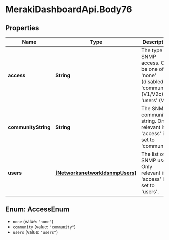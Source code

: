 # MerakiDashboardApi.Body76

## Properties
Name | Type | Description | Notes
------------ | ------------- | ------------- | -------------
**access** | **String** | The type of SNMP access. Can be one of &#x27;none&#x27; (disabled), &#x27;community&#x27; (V1/V2c), or &#x27;users&#x27; (V3). | [optional] 
**communityString** | **String** | The SNMP community string. Only relevant if &#x27;access&#x27; is set to &#x27;community&#x27;. | [optional] 
**users** | [**[NetworksnetworkIdsnmpUsers]**](NetworksnetworkIdsnmpUsers.md) | The list of SNMP users. Only relevant if &#x27;access&#x27; is set to &#x27;users&#x27;. | [optional] 

<a name="AccessEnum"></a>
## Enum: AccessEnum

* `none` (value: `"none"`)
* `community` (value: `"community"`)
* `users` (value: `"users"`)


